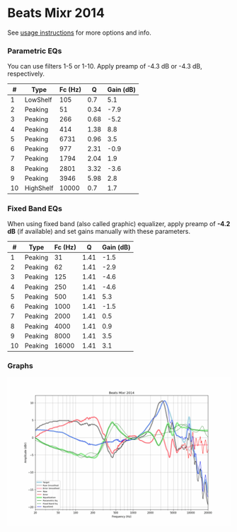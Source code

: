 # Beats Mixr 2014
See [usage instructions](https://github.com/jaakkopasanen/AutoEq#usage) for more options and info.

### Parametric EQs
You can use filters 1-5 or 1-10. Apply preamp of -4.3 dB or -4.3 dB, respectively.

|   # | Type      |   Fc (Hz) |    Q |   Gain (dB) |
|-----|-----------|-----------|------|-------------|
|   1 | LowShelf  |       105 | 0.7  |         5.1 |
|   2 | Peaking   |        51 | 0.34 |        -7.9 |
|   3 | Peaking   |       266 | 0.68 |        -5.2 |
|   4 | Peaking   |       414 | 1.38 |         8.8 |
|   5 | Peaking   |      6731 | 0.96 |         3.5 |
|   6 | Peaking   |       977 | 2.31 |        -0.9 |
|   7 | Peaking   |      1794 | 2.04 |         1.9 |
|   8 | Peaking   |      2801 | 3.32 |        -3.6 |
|   9 | Peaking   |      3946 | 5.98 |         2.8 |
|  10 | HighShelf |     10000 | 0.7  |         1.7 |

### Fixed Band EQs
When using fixed band (also called graphic) equalizer, apply preamp of **-4.2 dB** (if available) and set gains manually with these parameters.

|   # | Type    |   Fc (Hz) |    Q |   Gain (dB) |
|-----|---------|-----------|------|-------------|
|   1 | Peaking |        31 | 1.41 |        -1.5 |
|   2 | Peaking |        62 | 1.41 |        -2.9 |
|   3 | Peaking |       125 | 1.41 |        -4.6 |
|   4 | Peaking |       250 | 1.41 |        -4.6 |
|   5 | Peaking |       500 | 1.41 |         5.3 |
|   6 | Peaking |      1000 | 1.41 |        -1.5 |
|   7 | Peaking |      2000 | 1.41 |         0.5 |
|   8 | Peaking |      4000 | 1.41 |         0.9 |
|   9 | Peaking |      8000 | 1.41 |         3.5 |
|  10 | Peaking |     16000 | 1.41 |         3.1 |

### Graphs
![](./Beats%20Mixr%202014.png)
